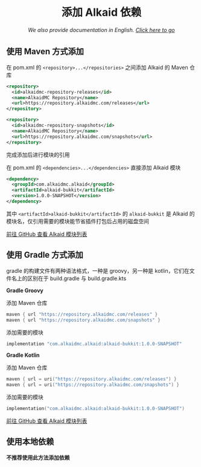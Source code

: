 <h1 align="center">添加 Alkaid 依赖</h1>
<h6 align="center">We also provide documentation in English. <a href="../#/">Click here to go</a></h6>

## 使用 Maven 方式添加

在 pom.xml 的 `<repository>...</repositories>` 之间添加 Alkaid 的 Maven 仓库

```xml
<repository>
  <id>alkaidmc-repository-releases</id>
  <name>AlkaidMC Repository</name>
  <url>https://repository.alkaidmc.com/releases</url>
</repository>

<repository>
  <id>alkaidmc-repository-snapshots</id>
  <name>AlkaidMC Repository</name>
  <url>https://repository.alkaidmc.com/snapshots</url>
</repository>
```

完成添加后进行模块的引用

在 pom.xml 的 `<dependencies>...</dependencies>` 直接添加 Alkaid 模块

```xml
<dependency>
  <groupId>com.alkaidmc.alkaid</groupId>
  <artifactId>alkaid-bukkit</artifactId>
  <version>1.0.0-SNAPSHOT</version>
</dependency>
```

其中 `<artifactId>alkaid-bukkit</artifactId>` 的 `alkaid-bukkit` 是 Alkaid 的模块名，仅引用需要的模块能节省插件打包后占用的磁盘空间

[前往 GitHub 查看 Alkaid 模块列表](https://github.com/AlkaidMC/alkaid)



## 使用 Gradle 方式添加

gradle 的构建文件有两种语法格式，一种是 groovy，另一种是 kotlin，它们在文件名上的区别在于 build.gradle 与 build.gradle.kts

**Gradle Groovy**

添加 Maven 仓库

```groovy
maven { url "https://repository.alkaidmc.com/releases" }
maven { url "https://repository.alkaidmc.com/snapshots" }
```

添加需要的模块

```groovy
implementation "com.alkaidmc.alkaid:alkaid-bukkit:1.0.0-SNAPSHOT"
```

**Gradle Kotlin**

添加 Maven 仓库

```kotlin
maven { url = uri("https://repository.alkaidmc.com/releases") }
maven { url = uri("https://repository.alkaidmc.com/snapshots") }
```

添加需要的模块

```kotlin
implementation("com.alkaidmc.alkaid:alkaid-bukkit:1.0.0-SNAPSHOT")
```

[前往 GitHub 查看 Alkaid 模块列表](https://github.com/AlkaidMC/alkaid)



## 使用本地依赖

**不推荐使用此方法添加依赖**